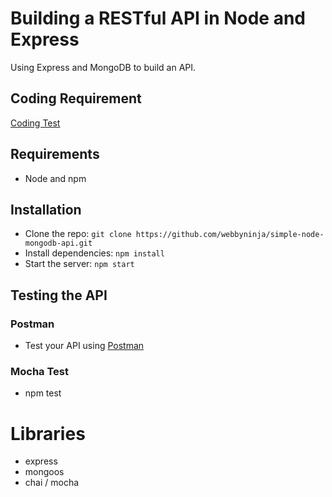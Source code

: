 # Building a RESTful API in Node and Express

Using Express and MongoDB to build an API.

## Coding Requirement

[Coding Test](https://gist.github.com/jerelim/3e883999e8d8ef5af2428b364858afc3)

## Requirements

- Node and npm

## Installation

- Clone the repo: `git clone https://github.com/webbyninja/simple-node-mongodb-api.git`
- Install dependencies: `npm install`
- Start the server: `npm start`

## Testing the API

### Postman
- Test your API using [Postman](https://chrome.google.com/webstore/detail/postman-rest-client-packa/fhbjgbiflinjbdggehcddcbncdddomop)

### Mocha Test

- npm test

# Libraries 
 * express
 * mongoos
 * chai / mocha


 